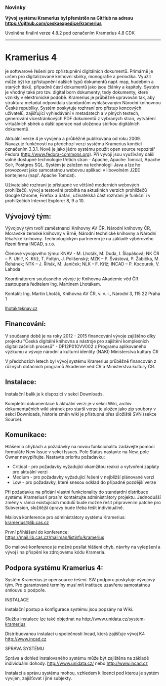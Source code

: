 ### Novinky ###
**Vývoj systému Kramerius byl přemístěn na GitHub na adresu https://github.com/ceskaexpedice/kramerius**


Uvolněna finální verze 4.8.2 pod označením Kramerius 4.8 CDK

---


# Kramerius 4 #
je softwarové řešení pro zpřístupnění digitálních dokumentů. Primárně je určen pro digitalizované knihovní sbírky, monografie a periodika. Využit může být ke zpřístupnění dalších typů dokumentů např. map, hudebnin a starých tisků, případně částí dokumentů jako jsou články a kapitoly. Systém je vhodný také pro tzv. digital born dokumenty, tedy dokumenty, které vznikly v elektronické podobě. Kramerius je průběžně upravován tak, aby struktura metadat odpovídala standardům vyhlašovaným Národní knihovnou České republiky. Systém poskytuje rozhraní pro přístup koncových uživatelů, zajišťující vyhledávání v metadatech a v plných textech, generování vícestránkových PDF dokumentů z vybraných stran, vytváření virtuálních sbírek a další operace nad uloženou sbírkou digitálních dokumentů.

Aktuální verze 4 je vyvíjena a průběžně publikována od roku 2009. Navazuje funkčností na předchozí verzi systému Kramerius končící označením 3.3.1. Nově je jako jádro systému použit open source repozitář Fedora (http://www.fedora-commons.org). Při vývoji jsou využívány další volně dostupné technologie třetích stran - Apache, Apache Tomcat, Apache Solr, Postgres SQL. Systém je založen na technologii Java a lze ho provozovat jako samostatnou webovou aplikaci v libovolném J2EE kontejneru (např. Apache Tomcat).

Uživatelské rozhraní je přístupné ve většině moderních webových prohlížečů, vývoj a testování probíhá na aktuálních verzích prohlížečů Google Chrome, Firefox a Safari, uživatelská část rozhraní je funkční i v prohlížečích Internet Explorer 8, 9 a 10.


## Vývojový tým: ##

Vývojový tým tvoří zaměstnanci Knihovny AV ČR, Národní knihovny ČR, Moravské zemské knihovny v Brně, Národní technické knihovny a Národní lékařské knihovny. Technologickým partnerem je na základě výběrového řízení firma INCAD, s.r.o.

Členové vývojového týmu:
KNAV - M. Lhoták, M. Duda, I. Šlapáková;
NK ČR – P. Uhlíř, K. Kříž, T. Foltýn, J. Polišenský;
MZK – P. Švástová, P. Žabička, M. Řehánek;
NTK – J. Řihák, M. Janíček;
NLK – F. Kříž;
INCAD – P. Kocourek, V. Lahoda

Koordinátorem současného vývoje je Knihovna Akademie věd ČR zastoupená ředitelem Ing. Martinem Lhotákem.

Kontakt:
Ing. Martin Lhoták,
Knihovna AV ČR, v. v. i.,
Národní 3, 115 22 Praha 1

lhotak@knav.cz



## Financování: ##

V současné době je na roky 2012 - 2015 financování vývoje zajištěno díky projektu "Česká digitální knihovna a nástroje pro zajištění komplexních digitalizačních procesů" - DF12P01OVV002 z Programu aplikovaného výzkumu a vývoje národní a kulturní identity (NAKI) Ministerstva kultury ČR

V předchozích letech byl vývoj systému Kramerius průběžně financován z různých dotačních programů Akademie věd ČR a Ministerstva kultury ČR.


## Instalace: ##
Instalační balík je k dispozici v sekci Downloads.

Kompletní dokumentace k aktuální verzi je v sekci Wiki, archiv dokumentačních wiki stránek pro starší verze je uložen jako zip soubory v sekci Downloads, historie změn wiki je přístupná přes úložiště SVN (sekce Source).


## Komunikace: ##
Hlášení o chybách a požadavky na novou funkcionalitu zadávejte pomocí formuláře New Issue v sekci Issues. Pole Status nastavte na New, pole Owner nevyplňujte. Nastavte prioritu požadavku:
  * Critical - pro požadavky vyžadující okamžitou reakci a vytvoření záplaty pro aktuální verzi
  * Medium - pro požadavky vyžadující řešení v nejbližší plánované verzi
  * Low - pro požadavky, které snesou odklad do případné pozdější verze

Při požadavku na přidání vlastní funkcionality do standardní distribuce systému Kramerius4 prosím kontaktujte administrátory projektu. Jednodušší změny v rámci existujících modulů bude možné řešit připravením patche pro Subversion, složitější úpravy bude třeba řešit individuálně.


Mailová konference pro administrátory systému Kramerius: kramerius@lib.cas.cz

První příhlášení do konference: https://mail.lib.cas.cz/mailman/listinfo/kramerius

Do mailové konference je možné posílat hlášení chyb, návrhy na vylepšení a vývoj i na přispění ke zdrojovému kódu Krameria.


## Podpora systému Kramerius 4: ##

Systém Kramerius je opensource řešení. SW podporu poskytuje vývojový tým. Pro garantované termíny musí mít instituce uzavřenu samostatnou smlouvu o podpoře.

INSTALACE

Instalační postup a konfigurace systému jsou popsány na Wiki.

Službu instalace lze také objednat na http://www.unidata.cz/system-kramerius

Distribuovanou instalaci u společnosti Incad, která zajišťuje vývoj K4 http://www.incad.cz

SPRÁVA SYSTÉMU

Správa a dohled instalovaného systému může být zajištěna na základě individuální dohody. http://www.unidata.cz/ nebo http://www.incad.cz

Instalaci a správu systému mohou, vzhledem k licenci pod kterou je systém vyvíjen, zajišťovat i jiné subjekty.